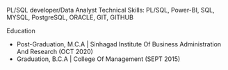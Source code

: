 PL/SQL developer/Data Analyst
Technical Skills: PL/SQL, Power-BI, SQL, MYSQL, PostgreSQL, ORACLE, GIT, GITHUB

Education
* Post-Graduation, M.C.A | Sinhagad Institute Of Business Administration And Research (OCT 2020)
* Graduation, B.C.A | College Of Management (SEPT 2015)

